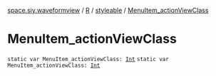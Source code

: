 [space.siy.waveformview](../../index.md) / [R](../index.md) / [styleable](index.md) / [MenuItem_actionViewClass](./-menu-item_action-view-class.md)

# MenuItem_actionViewClass

`static var MenuItem_actionViewClass: `[`Int`](https://kotlinlang.org/api/latest/jvm/stdlib/kotlin/-int/index.html)
`static var MenuItem_actionViewClass: `[`Int`](https://kotlinlang.org/api/latest/jvm/stdlib/kotlin/-int/index.html)